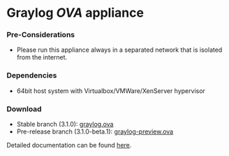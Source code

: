 Graylog *OVA* appliance
=======================

### Pre-Considerations

  * Please run this appliance always in a separated network that is isolated from the internet.

### Dependencies

  * 64bit host system with Virtualbox/VMWare/XenServer hypervisor

### Download

  * Stable branch (3.1.0): [graylog.ova](https://packages.graylog2.org/releases/graylog-omnibus/ova/graylog-3.1.0-6.ova)
  * Pre-release branch (3.1.0-beta.1): [graylog-preview.ova](https://packages.graylog2.org/releases/graylog-omnibus/ova/graylog-pre-3.1.0-1.beta.1.ova)

Detailed documentation can be found [here](http://docs.graylog.org/en/latest/pages/installation/virtual_machine_appliances.html).
